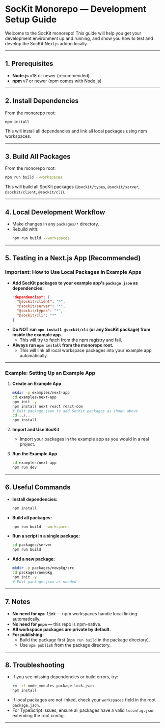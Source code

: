 # SocKit Monorepo — Development Setup Guide

Welcome to the SocKit monorepo! This guide will help you get your development environment up and running, and show you how to test and develop the SocKit Next.js addon locally.

---

## 1. Prerequisites

- **Node.js** v18 or newer (recommended)
- **npm** v7 or newer (npm comes with Node.js)

---

## 2. Install Dependencies

From the monorepo root:

```sh
npm install
```
This will install all dependencies and link all local packages using npm workspaces.

---

## 3. Build All Packages

From the monorepo root:

```sh
npm run build --workspaces
```
This will build all SocKit packages (`@sockit/types`, `@sockit/server`, `@sockit/client`, `@sockit/cli`).

---

## 4. Local Development Workflow

- Make changes in any `packages/*` directory.
- Rebuild with:
  ```sh
  npm run build --workspaces
  ```

---

## 5. Testing in a Next.js App (Recommended)

### **Important: How to Use Local Packages in Example Apps**

- **Add SocKit packages to your example app's `package.json` as dependencies:**
  ```json
  "dependencies": {
    "@sockit/client": "*",
    "@sockit/server": "*",
    "@sockit/types": "*",
    "@sockit/cli": "*"
  }
  ```
- **Do NOT run `npm install @sockit/cli` (or any SocKit package) from inside the example app.**
  - This will try to fetch from the npm registry and fail.
- **Always run `npm install` from the monorepo root.**
  - This will link all local workspace packages into your example app automatically.

---

### Example: Setting Up an Example App

1. **Create an Example App**
   ```sh
   mkdir -p examples/next-app
   cd examples/next-app
   npm init -y
   npm install next react react-dom
   # Edit package.json to add SocKit packages as shown above
   cd ../..
   npm install
   ```

2. **Import and Use SocKit**
   - Import your packages in the example app as you would in a real project.

3. **Run the Example App**
   ```sh
   cd examples/next-app
   npm run dev
   ```

---

## 6. Useful Commands

- **Install dependencies:**
  ```sh
  npm install
  ```
- **Build all packages:**
  ```sh
  npm run build --workspaces
  ```
- **Run a script in a single package:**
  ```sh
  cd packages/server
  npm run build
  ```
- **Add a new package:**
  ```sh
  mkdir -p packages/newpkg/src
  cd packages/newpkg
  npm init -y
  # Edit package.json as needed
  ```

---

## 7. Notes

- **No need for `npm link`** — npm workspaces handle local linking automatically.
- **No need for `pnpm`** — this repo is npm-native.
- **All workspace packages are private by default.**
- **For publishing:**
  - Build the package first (`npm run build` in the package directory).
  - Use `npm publish` from the package directory.

---

## 8. Troubleshooting

- If you see missing dependencies or build errors, try:
  ```sh
  rm -rf node_modules package-lock.json
  npm install
  ```
- If local packages are not linked, check your `workspaces` field in the root `package.json`.
- For TypeScript issues, ensure all packages have a valid `tsconfig.json` extending the root config.

---
